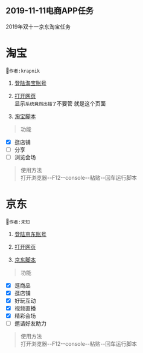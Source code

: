 ## 2019-11-11电商APP任务  
2019年双十一京东淘宝任务
  
# 淘宝  
:raised_hands:`作者:krapnik`  
  
1. [登陆淘宝账号](https://main.m.taobao.com/mytaobao/index.html)  
  
2. [打开网页](https://market.m.taobao.com/app/tb-source-app/campaign/pages/index)  
显示`系统竟然出错了`不要管 就是这个页面  
  
3. [淘宝脚本](/天猫喵币脚本.txt)  
  
> 功能  
- [x] 逛店铺  
- [ ] 分享  
- [ ] 浏览会场  
  
> 使用方法  
打开浏览器--F12--console--粘贴--回车运行脚本  
  
# 京东  
:raised_hands:`作者:未知`  
  
1. [登陆京东账号](https://www.jd.com/)  
  
2. [打开网页](https://happy.m.jd.com/babelDiy/GZWVJFLMXBQVEBDQZWMY/XJf8bH6oXDWSgS91daDJzXh9bU7/index.html#/failback)  
  
3. [京东脚本](/京东养红包脚本.txt)  
  
> 功能  
- [x] 逛商品  
- [x] 逛店铺    
- [x] 好玩互动  
- [x] 视频直播  
- [x] 精彩会场 
- [ ] 邀请好友助力  

> 使用方法  
打开浏览器--F12--console--粘贴--回车运行脚本
  
